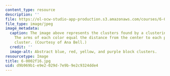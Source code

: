 ```yaml
---
content_type: resource
description: ''
file: https://ol-ocw-studio-app-production.s3.amazonaws.com/courses/6-0002-introduction-to-computational-thinking-and-data-science-fall-2016/d9b969b1e9e2029d7e9b9e2c9324dde4_6-0002f16.jpg
file_type: image/jpeg
image_metadata:
  caption: The image above represents the clusters found by a clustering algorithm.
    The arms of each color equal the distance from the center to each point in the
    cluster. (Courtesy of Ana Bell.)
  credit: ''
  image-alt: Abstract blue, red, yellow, and purple block clusters.
resourcetype: Image
title: 6-0002f16.jpg
uid: d9b969b1-e9e2-029d-7e9b-9e2c9324dde4
---
```

